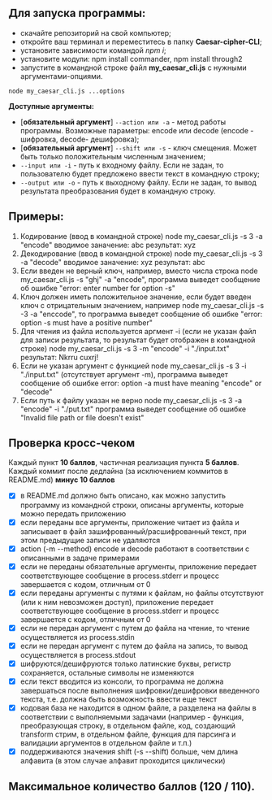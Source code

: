 ## Для запуска программы:
- скачайте репозиторий на свой компьютер;
- откройте ваш терминал и переместитесь в папку **Caesar-cipher-CLI**;
- установите зависимости командой *npm i*;
- установите модули: npm install commander, npm install through2
- запустите в командной строке файл **my_caesar_cli.js** c нужными аргументами-опциями.  

```
node my_caesar_cli.js ...options 
```  
**Доступные аргументы:**
- [**обязательный аргумент**] ```--action или -a``` - метод работы программы. Возможные параметры: encode или decode (encode - шифровка, decode- дешифровка);
- [**обязательный аргумент**] ```--shift или -s``` - ключ смещения. Может быть только положительным численным значением;
- ```--input или -i``` - путь к входному файлу. Если не задан, то пользователю будет предложено ввести текст в командную строку;
- ```--output или -o``` - путь к выходному файлу. Если не задан, то вывод результата преобразования будет в командную строку. 

## Примеры:
1. Кодирование (ввод в командной строке)
node my_caesar_cli.js -s 3 -a "encode"
вводимое заначение: abc
результат: xyz
2. Декодирование (ввод в командной строке)
node my_caesar_cli.js -s 3 -a "decode"
вводимое заначение: xyz
результат: abc
3. Если введен не верный ключ, например, вместо числа строка
node my_caesar_cli.js -s "ghj" -a "encode",
программа выведет сообщение об ошибке "error: enter number for option -s" 
4. Ключ должен иметь положительное значение, если будет введен ключ с отрицательным значением, например
node my_caesar_cli.js -s -3 -a "enccode", то программа выведет сообщение об ошибке "error: option -s must have a positive number"
5. Для чтения из файла используется аргмент -i (если не указан файл для записи результата, то результат будет отображен в командной строке)
node my_caesar_cli.js -s 3 -m "encode" -i "./input.txt"
результат: Nkrru cuxrj!
6. Если не указан аргумент с функцией 
node my_caesar_cli.js -s 3 -i "./input.txt" (отсутствует аргумент -m), программа выведет сообщение об ошибке
error: option -a must have meaning "encode" or "decode"
7. Если путь к файлу указан не верно
node my_caesar_cli.js -s 3 -a "encode" -i "./put.txt"
программа выведет сообщение об ошибке
"Invalid file path or file doesn't exist"

## Проверка кросс-чеком  
Каждый пункт **10 баллов**, частичная реализация пункта **5 баллов**.  
Каждый коммит после дедлайна (за исключением коммитов в README.md) **минус 10 баллов**  

- [x] в README.md должно быть описано, как можно запустить программу из командной строки, описаны аргументы, которые можно передать приложению  
- [x] если переданы все аргументы, приложение читает из файла и записывает в файл зашифрованный/расшифрованный текст, при этом предыдущие записи не удаляются  
- [x] action (-m --method) encode и decode работают в соответствии с описанными в задаче примерами
- [x] если не переданы обязательные аргументы, приложение передает соответствующее сообщение в process.stderr и прoцесс завершается с кодом, отличным от 0 
- [x] если переданы аргументы с путями к файлам, но файлы отсутствуют (или к ним невозможен доступ), приложение передает соответствующее сообщение в process.stderr и прoцесс завершается с кодом, отличным от 0  
- [x] если не передан аргумент с путем до файла на чтение, то чтение осуществляется из process.stdin  
- [x] если не передан аргумент с путем до файла на запись, то вывод осуществляется в process.stdout 
- [x] шифруются/дешифруются только латинские буквы, регистр сохраняется, остальные символы не изменяются  
- [x] если текст вводится из консоли, то программа не должна завершаться после выполнения шифровки/дешифровки введенного текста, т.е. должна быть возможность ввести еще текст  
- [x] кодовая база не находится в одном файле, а разделена на файлы в соответствии с выполняемыми задачами (например - функция, преобразующая строку, в отдельном файле, код, создающий transform стрим, в отдельном файле, функция для парсинга и валидации аргументов в отдельном файле и т.п.)
- [x] поддерживаются значения shift (-s --shift) больше, чем длина алфавита (в этом случае алфавит проходится циклически)

## Максимальное количество баллов (120 / 110).  
